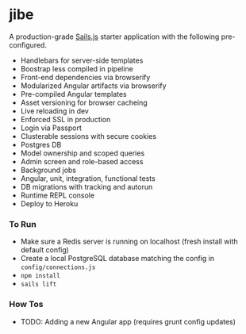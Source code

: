 # jibe

A production-grade [Sails.js](http://sailsjs.org) starter application with the following pre-configured.

* Handlebars for server-side templates
* Boostrap less compiled in pipeline
* Front-end dependencies via browserify
* Modularized Angular artifacts via browserify
* Pre-compiled Angular templates
* Asset versioning for browser cacheing
* Live reloading in dev
* Enforced SSL in production
* Login via Passport
* Clusterable sessions with secure cookies
* Postgres DB
* Model ownership and scoped queries
* Admin screen and role-based access
* Background jobs
* Angular, unit, integration, functional tests
* DB migrations with tracking and autorun
* Runtime REPL console
* Deploy to Heroku

### To Run

* Make sure a Redis server is running on localhost (fresh install with default config)
* Create a local PostgreSQL database matching the config in `config/connections.js`
* `npm install`
* `sails lift`

### How Tos

* TODO: Adding a new Angular app (requires grunt config updates)
